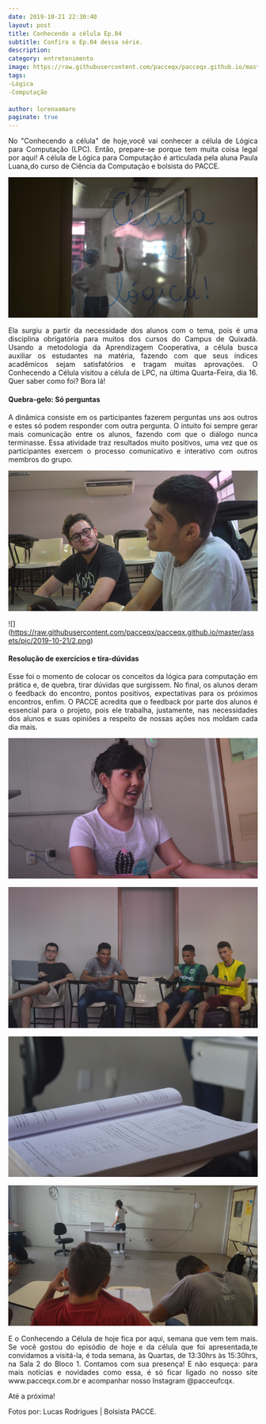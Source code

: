 ```yaml
---
date: 2019-10-21 22:30:40
layout: post
title: Conhecendo a célula Ep.04
subtitle: Confira o Ep.04 dessa série.
description: 
category: entretenimento
image: https://raw.githubusercontent.com/pacceqx/pacceqx.github.io/master/assets/pic/2019-10-21/lo.png
tags:
-Lógica
-Computação

author: lorenaamaro
paginate: true
---
```

<p style="text-align: justify">
No "Conhecendo a célula" de hoje,você vai conhecer a célula de Lógica para Computação (LPC). Então, prepare-se porque tem muita coisa legal por aqui! 
A célula de Lógica para Computação é articulada pela aluna Paula Luana,do curso de Ciência da Computação e bolsista do PACCE.
</p>

![](https://raw.githubusercontent.com/pacceqx/pacceqx.github.io/master/assets/pic/2019-10-21/5.png)

<p style="text-align: justify">
Ela surgiu a partir da necessidade dos alunos com o tema, pois é uma disciplina obrigatória para muitos dos cursos do Campus de Quixadá. Usando a metodologia da Aprendizagem Cooperativa, a célula busca auxiliar os estudantes na matéria, fazendo com que seus índices acadêmicos sejam satisfatórios e tragam muitas aprovações.
O Conhecendo a Célula visitou a célula de LPC, na última Quarta-Feira, dia 16. Quer saber como foi? Bora lá!
</p>


#### Quebra-gelo: Só perguntas 

<p style="text-align: justify">
A dinâmica consiste em os participantes fazerem perguntas uns aos outros e estes só podem responder com outra pergunta. O intuito foi sempre gerar mais comunicação entre os alunos, fazendo com que o diálogo nunca terminasse. Essa atividade traz resultados muito positivos, uma vez que os participantes exercem o processo comunicativo e interativo com outros membros do grupo.
</p>

![](https://raw.githubusercontent.com/pacceqx/pacceqx.github.io/master/assets/pic/2019-10-21/1.png)

![]
(https://raw.githubusercontent.com/pacceqx/pacceqx.github.io/master/assets/pic/2019-10-21/2.png)

#### Resolução de exercícios e tira-dúvidas

<p style="text-align: justify">
Esse foi o momento de colocar os conceitos da lógica para computação em prática e, de quebra, tirar dúvidas que surgissem. 
No final, os alunos deram o feedback do encontro, pontos positivos, expectativas para os próximos encontros, enfim. O PACCE acredita que o feedback por parte dos alunos é essencial para o projeto, pois ele trabalha, justamente, nas necessidades dos alunos e suas opiniões a respeito de nossas ações nos moldam cada dia mais.
</p>

![](https://raw.githubusercontent.com/pacceqx/pacceqx.github.io/master/assets/pic/2019-10-21/3.png)

![](https://raw.githubusercontent.com/pacceqx/pacceqx.github.io/master/assets/pic/2019-10-21/4.png)

![](https://raw.githubusercontent.com/pacceqx/pacceqx.github.io/master/assets/pic/2019-10-21/6.png)

![](https://raw.githubusercontent.com/pacceqx/pacceqx.github.io/master/assets/pic/2019-10-21/7.png)

<p style="text-align: justify">
E o Conhecendo a Célula de hoje fica por aqui, semana que vem tem mais. Se você gostou do episódio de hoje e da célula que foi apresentada,te convidamos a visitá-la, é toda semana, às Quartas, de 13:30hrs às 15:30hrs, na Sala 2 do Bloco 1. Contamos com sua presença!
E não esqueça: para mais notícias e novidades como essa, é só ficar ligado no nosso site www.pacceqx.com.br e acompanhar nosso Instagram @pacceufcqx.
</p>

Até a próxima!


Fotos por: Lucas Rodrigues | Bolsista PACCE.

